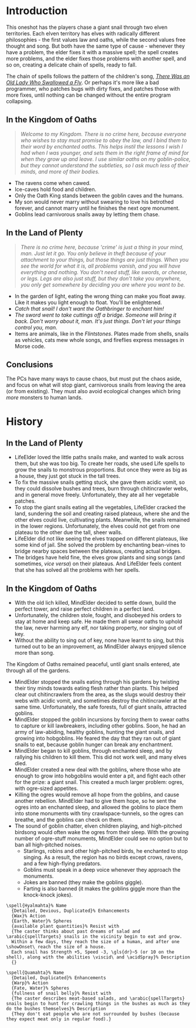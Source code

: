 # Introduction

This oneshot has the players chase a giant snail through two elven territories.
Each elven territory has elves with radically different philosophies - the first values law and oaths, while the second values free thought and song.
But both have the same type of cause - whenever they have a problem, the elder fixes it with a massive spell; the spell creates more problems, and the elder fixes those problems with another spell, and so on, creating a delicate chain of spells, ready to fall.

The chain of spells follows the pattern of the children's song, *[There Was an Old Lady Who Swallowed a Fly](https://en.wikipedia.org/wiki/There_Was_an_Old_Lady_Who_Swallowed_a_Fly)*.
Or perhaps it's more like a bad programmer, who patches bugs with dirty fixes, and patches those with more fixes, until nothing can be changed without the entire program collapsing.

## In the Kingdom of Oaths

> *Welcome to my Kingdom.  There is no crime here, because everyone who wishes to stay must promise to obey the law, and I bind them to their word by enchanted oaths.  This helps instil the lessons I wish I had when I was younger, and sets them in the right frame of mind for when they grow up and leave.  I use similar oaths on my goblin-police, but they cannot understand the subtleties, so I ask much less of their minds, and more of their bodies.*

- The ravens come when cawed.
- Ice-caves hold food and children.
- Only the Oath King stands between the goblin caves and the humans.
- My son would never marry without swearing to love his betrothed forever, and cannot marry until he finishes the next ogre monument.
- Goblins lead carnivorous snails away by letting them chase.

## In the Land of Plenty

> *There is no crime here, because 'crime' is just a thing in your mind, man.  Just let it go.  You only believe in theft because of your attachment to your things, but those things are just things.  When you see the world for what it is, all problems vanish, and you will have everything and nothing.  You don't need stuff, like swords, or cheese, or legs.  Legs are also just stuff, but they don't take you anywhere, you only get somewhere by deciding you are where you want to be.*

- In the garden of light, eating the wrong thing can make you float away.  Like it makes you light enough to float.  You'll be enlightened.
- *Catch that snail!  I don't want the Oathbringer to enchant him!*
- *The sword went to take cuttings off a bridge.  Someone will bring it back.  Don't worry about it, man.  It's just things.  Don't let your things control you, man.*
- Items are animals, like in the *Flintstones*.  Plates made from shells, snails as vehicles, cats mew whole songs, and fireflies express messages in Morse code.

## Conclusions

The PCs have many ways to cause chaos, but must put the chaos aside, and focus on what will stop giant, carnivorous snails from leaving the area (or from existing).
They must also avoid ecological changes which bring *more* monsters to human lands.

# History

## In the Land of Plenty

- LifeElder loved the little paths snails make, and wanted to walk across them, but she was too big.  To create her roads, she used Life spells to grow the snails to monstrous proportions.  But once they were as big as a house, they just got stuck in the tall trees.
- To fix the massive snails getting stuck, she gave them acidic vomit, so they could dissolve bushes and trees, burn through chitincrawler webs, and in general move freely.  Unfortunately, they ate all her vegetable patches.
- To stop the giant snails eating all the vegetables, LifeElder cracked the land, sundering the soil and creating raised plateaus, where she and the other elves could live, cultivating plants.  Meanwhile, the snails remained in the lower regions.  Unfortunately, the elves could not get from one plateau to the other due the tall, sheer walls.
- LifeElder did not like seeing the elves trapped on different plateaus, like some kind of jail.  She solved the problem by enchanting bean-vines to bridge nearby spaces between the plateaus, creating actual bridges.
- The bridges have held fine, the elves grow plants and sing songs (and sometimes, *vice versa*) on their plateaus.  And LifeElder feels content that she has solved all the problems with her spells.

## In the Kingdom of Oaths

- With the old lich killed, MindElder decided to settle down, build the perfect tower, and raise perfect children in a perfect land.
- Unfortunately, the children stole, fought, and disobeyed his orders to stay at home and keep safe.  He made them all swear oaths to uphold the law, never harming any elf, nor taking property, nor singing out of key.
- Without the ability to sing out of key, none have learnt to sing, but this turned out to be an improvement, as MindElder always enjoyed silence more than song.

The Kingdom of Oaths remained peaceful, until giant snails entered, ate through all of the gardens.

- MindElder stopped the snails eating through his gardens by twisting their tiny minds towards eating flesh rather than plants.  This helped clear out chitincrawlers from the area, as the slugs would destroy their webs with acidic vomit, and sometimes destroy the chitincrawler at the same time.  Unfortunately, the safe forests, full of giant snails, attracted goblins.
- MindElder stopped the goblin incursions by forcing them to swear oaths to capture or kill lawbreakers, including other goblins.  Soon, he had an army of law-abiding, healthy goblins, hunting the giant snails, and growing into hobgoblins.  He feared the day that they ran out of giant snails to eat, because goblin hunger can break any enchantment.
- MindElder began to kill goblins, through enchanted sleep, and by rallying his children to kill them.  This did not work well, and many elves died.
- MindElder created a new deal with the goblins, where those who ate enough to grow into hobgoblins would enter a pit, and fight each other for the prize: a giant snail.  This created a much larger problem: ogres, with ogre-sized appetites.
- Killing the ogres would remove all hope from the goblins, and cause another rebellion.  MindElder had to give them hope, so he sent the ogres into an enchanted sleep, and allowed the goblins to place them into stone monuments with tiny crawlspace-tunnels, so the ogres can breathe, and the goblins can check on them.
- The sound of goblin chatter, elven children playing, and high-pitched birdsong would often wake the ogres from their sleep.  With the growing number of ogre-stuff monuments, MindElder could see no option but to ban all high-pitched noises.
    * Starlings, robins and other high-pitched birds, he enchanted to stop singing.  As a result, the region has no birds except crows, ravens, and a few high-flying predators.
    * Goblins must speak in a deep voice whenever they approach the monuments.
    * Jokes are banned (they make the goblins giggle).
    * Farting is also banned (it makes the goblins giggle more than the knock-knock jokes).



```
\spell{Hyalmahta}% Name
  {Detailed, Devious, Duplicated}% Enhancements
  {Wax}% Action
  {Earth, Water}% Spheres
  {available plant quantities}% Resist with
  {The caster thinks about past dreams of salad and \arabic{spellTargets} snails in the vicinity begin to eat and grow.
  Within a few days, they reach the size of a human, and after one \showOnset\ reach the size of a house.
  Each snail has Strength +5, Speed -3, \gls{dr}~5 (or 10 on the shell), along with the abilities \viscid\ and \acidSpray}% Description
  {}

\spell{Quamahta}% Name
  {Detailed, Duplicated}% Enhancements
  {Warp}% Action
  {Fate, Water}% Spheres
  {fullness of snail belly}% Resist with
  {The caster describes meat-based salads, and \arabic{spellTargets} snails begin to hunt for crawling things in the bushes as much as they do the bushes themselves}% Description
  {They don't eat people who are not surrounded by bushes (because they expect meat only in regular food).}

```


